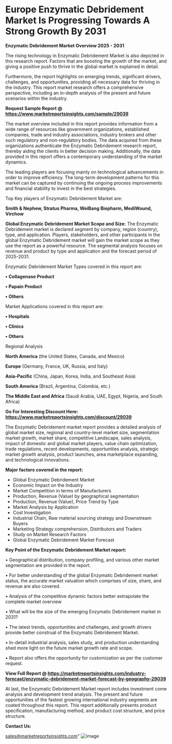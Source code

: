 # Europe Enzymatic Debridement Market Is Progressing Towards A Strong Growth By 2031

<Strong> Enzymatic Debridement Market Overview 2025 - 2031</strong>

The rising technology in Enzymatic Debridement Market is also depicted in this research report. Factors that are boosting the growth of the market, and giving a positive push to thrive in the global market is explained in detail.

Furthermore, the report highlights on emerging trends, significant drivers, challenges, and opportunities, providing all necessary data for thriving in the industry. This report market research offers a comprehensive perspective, including an in-depth analysis of the present and future scenarios within the industry.

<strong>Request Sample Report @ <a href=https://www.marketreportsinsights.com/sample/29039>https://www.marketreportsinsights.com/sample/29039</a></strong>

The market overview included in this report provides information from a wide range of resources like government organizations, established companies, trade and industry associations, industry brokers and other such regulatory and non-regulatory bodies. The data acquired from these organizations authenticate the Enzymatic Debridement research report, thereby aiding the clients in better decision making. Additionally, the data provided in this report offers a contemporary understanding of the market dynamics.

The leading players are focusing mainly on technological advancements in order to improve efficiency. The long-term development patterns for this market can be captured by continuing the ongoing process improvements and financial stability to invest in the best strategies.

Top Key players of Enzymatic Debridement Market are:

<strong>Smith & Nephew, Stratus Pharma, WeiBang Biopharm, MediWound, Virchow</strong>

<strong><b>Global Enzymatic Debridement Market Scope and Size:</b></strong>
The Enzymatic Debridement market is declared segment by company, region (country), type, and application. Players, stakeholders, and other participants in the global Enzymatic Debridement market will gain the market scope as they use the report as a powerful resource. The segmental analysis focuses on revenue and product by type and application and the forecast period of 2025-2031.

Enzymatic Debridement Market Types covered in this report are:

<strong>• Collagenase Product

• Papain Product

• Others</strong>

Market Applications covered in this report are:

<strong>• Hospitals

• Clinics

• Others</strong> 

Regional Analysis

<strong>North America</strong> (the United States, Canada, and Mexico)

<strong>Europe</strong> (Germany, France, UK, Russia, and Italy)

<strong>Asia-Pacific</strong> (China, Japan, Korea, India, and Southeast Asia)

<strong>South America</strong> (Brazil, Argentina, Colombia, etc.)

<strong>The Middle East and Africa</strong> (Saudi Arabia, UAE, Egypt, Nigeria, and South Africa)

<strong>Go For Interesting Discount Here: <a href=https://www.marketreportsinsights.com/discount/29039>https://www.marketreportsinsights.com/discount/29039</a></strong>

The Enzymatic Debridement market report provides a detailed analysis of global market size, regional and country-level market size, segmentation market growth, market share, competitive Landscape, sales analysis, impact of domestic and global market players, value chain optimization, trade regulations, recent developments, opportunities analysis, strategic market growth analysis, product launches, area marketplace expanding, and technological innovations.

<strong><b>Major factors covered in the report:</b></strong>
<ul>
  <li>Global Enzymatic Debridement Market </li>
  <li>Economic Impact on the Industry</li>
  <li>Market Competition in terms of Manufacturers</li>
  <li>Production, Revenue (Value) by geographical segmentation</li>
  <li>Production, Revenue (Value), Price Trend by Type</li>
  <li>Market Analysis by Application</li>
  <li>Cost Investigation</li>
  <li>Industrial Chain, Raw material sourcing strategy and Downstream Buyers</li>
  <li>Marketing Strategy comprehension, Distributors and Traders</li>
  <li>Study on Market Research Factors</li>
  <li>Global Enzymatic Debridement Market Forecast</li>
</ul>

<strong><b>Key Point of the Enzymatic Debridement Market report:</b></strong>

• Geographical distribution, company profiling, and various other market segmentation are provided in the report.

• For better understanding of the global Enzymatic Debridement market status, the accurate market valuation which comprises of size, share, and revenue are also covered.

• Analysis of the competitive dynamic factors better extrapolate the complete market overview

• What will be the size of the emerging Enzymatic Debridement market in 2031?

• The latest trends, opportunities and challenges, and growth drivers provide better construal of the Enzymatic Debridement Market.

• In-detail industrial analysis, sales study, and production understanding shed more light on the future market growth rate and scope.

• Report also offers the opportunity for customization as per the customer request.

<strong><b>View Full Report @ <a href=https://marketreportsinsights.com/industry-forecast/enzymatic-debridement-market-forecast-by-geography-29039>https://marketreportsinsights.com/industry-forecast/enzymatic-debridement-market-forecast-by-geography-29039</a></b></strong>


At last, the Enzymatic Debridement Market report includes investment come analysis and development trend analysis. The present and future opportunities of the fastest growing international industry segments are coated throughout this report. This report additionally presents product specification, manufacturing method, and product cost structure, and price structure.

<strong>Contact Us:</strong>

sales@marketreportsinsights.com"
![image](https://github.com/user-attachments/assets/8e2f55d0-e856-4521-ba20-ebff95ab3a0d)
